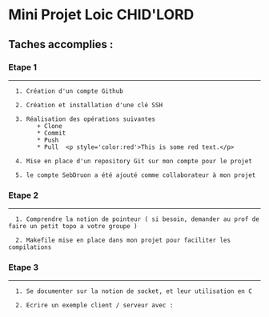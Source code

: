 # Mini Projet Loic CHID'LORD

## Taches accomplies :

  ### Etape 1
  
  ----------------

      1. Création d'un compte Github 
      
      2. Création et installation d'une clé SSH 
      
      3. Réalisation des opérations suivantes  
            + Clone
            * Commit  
            * Push  
            * Pull  <p style='color:red'>This is some red text.</p>

      4. Mise en place d'un repository Git sur mon compte pour le projet
      
      5. le compte SebDruon a été ajouté comme collaborateur à mon projet  
  
  ### Etape 2
  
  ----------------
  
      1. Comprendre la notion de pointeur ( si besoin, demander au prof de faire un petit topo a votre groupe )
      
      2. Makefile mise en place dans mon projet pour faciliter les compilations
      
  ### Etape 3
  
  ----------------
      
      1. Se documenter sur la notion de socket, et leur utilisation en C
      
      2. Ecrire un exemple client / serveur avec :
      
